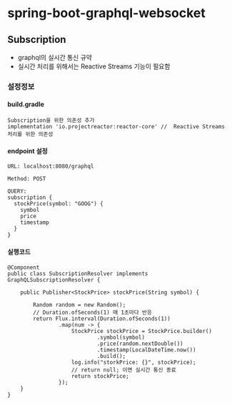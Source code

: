 # spring-boot-graphql-websocket

## Subscription
- graphql의 실시간 통신 규약
- 실시간 처리를 위해서는 Reactive Streams 기능이 필요함

### 설정정보

#### build.gradle
```
Subscription을 위한 의존성 추가
implementation 'io.projectreactor:reactor-core' //  Reactive Streams 처리를 위한 의존성
```

#### endpoint 설정

```
URL: localhost:8080/graphql

Method: POST

QUERY:
subscription {
  stockPrice(symbol: "GOOG") {
    symbol
    price
    timestamp
  }
}
```

#### 실행코드
```
@Component
public class SubscriptionResolver implements GraphQLSubscriptionResolver {

	public Publisher<StockPrice> stockPrice(String symbol) {

		Random random = new Random();
		// Duration.ofSeconds(1) 매 1초마다 반응
		return Flux.interval(Duration.ofSeconds(1))
				.map(num -> {
					StockPrice stockPrice = StockPrice.builder()
							.symbol(symbol)
							.price(random.nextDouble())
							.timestamp(LocalDateTime.now())
							.build();
					log.info("storkPrice: {}", stockPrice);
					// return null; 이면 실시간 통신 종료
					return stockPrice;
				});
	}
}

```